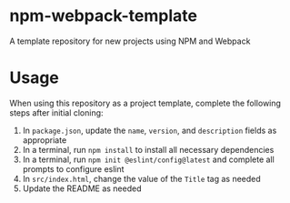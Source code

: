 # npm-webpack-template
A template repository for new projects using NPM and Webpack

# Usage
When using this repository as a project template, complete the following steps after initial cloning:
1. In `package.json`, update the `name`, `version`, and `description` fields as appropriate
2. In a terminal, run `npm install` to install all necessary dependencies
3. In a terminal, run `npm init @eslint/config@latest` and complete all prompts to configure eslint
4. In `src/index.html`, change the value of the `Title` tag as needed
5. Update the README as needed